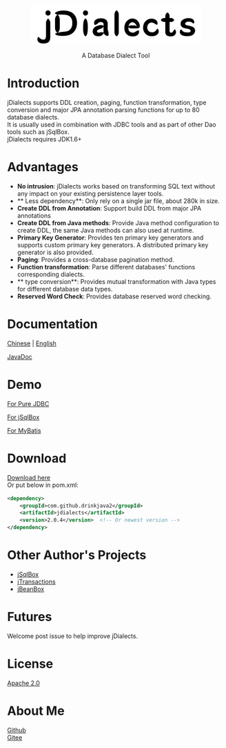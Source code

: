 <p align="center">
  <a href="https://github.com/drinkjava2/jDialects">
   <img alt="jdialects-logo" src="jdialects-logo.png">
  </a>
</p>

<p align="center">
  A Database Dialect Tool
</p>

# Introduction

jDialects supports DDL creation, paging, function transformation, type conversion and major JPA annotation parsing functions for up to 80 database dialects.  
It is usually used in combination with JDBC tools and as part of other Dao tools such as jSqlBox.  
jDialects requires JDK1.6+  

# Advantages 
- **No intrusion**: jDialects works based on transforming SQL text without any impact on your existing persistence layer tools.
- ** Less dependency**: Only rely on a single jar file, about 280k in size.
- **Create DDL from Annotation**: Support build DDL from major JPA annotations
- **Create DDL from Java methods**: Provide Java method configuration to create DDL, the same Java methods can also used at runtime.
- **Primary Key Generator**: Provides ten primary key generators and supports custom primary key generators. A distributed primary key generator is also provided.
- **Paging**: Provides a cross-database pagination method.
- **Function transformation**: Parse different databases' functions corresponding dialects.  
- ** type conversion**: Provides mutual transformation with Java types for different database data types.
- **Reserved Word Check**: Provides database reserved word checking.

# Documentation

[Chinese](https://gitee.com/drinkjava2/jdialects/wikis/pages)  |  [English](https://gitee.com/drinkjava2/jdialects/wiki)

[JavaDoc](http://search.maven.org/#search%7Cga%7C1%7Ca%3A%22jdialects%22)

# Demo

[For Pure JDBC](https://github.com/drinkjava2/jDialects/tree/master/demo/demo-pure-jdbc)

[For jSqlBox](https://github.com/drinkjava2/jDialects/tree/master/demo/demo-jsqlbox)

[For MyBatis](https://github.com/drinkjava2/jDialects/tree/master/demo/demo-mybatis)

# Download

[Download here](http://search.maven.org/#search%7Cga%7C1%7Ca%3A%22jdialects%22)  
Or put below in pom.xml:  
```xml
<dependency>
    <groupId>com.github.drinkjava2</groupId>
    <artifactId>jdialects</artifactId>
    <version>2.0.4</version>  <!-- Or newest version -->
</dependency>
```

# Other Author's Projects

- [jSqlBox](https://gitee.com/drinkjava2/jSqlBox)
- [jTransactions](https://gitee.com/drinkjava2/jTransactions)
- [jBeanBox](https://gitee.com/drinkjava2/jBeanBox)

# Futures

Welcome post issue to help improve jDialects.

# License

[Apache 2.0](http://www.apache.org/licenses/LICENSE-2.0)

# About Me
[Github](https://github.com/drinkjava2)  
[Gitee](https://gitee.com/drinkjava2)  
